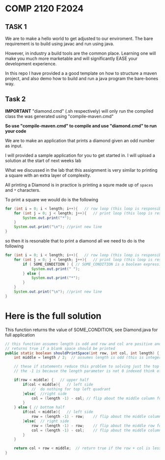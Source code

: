 # COMP 2120 F2024

## TASK 1

We are to make a hello world to get adjusted to our enviroment. The bare requirement is to build using javac and run using java.

However, in industry a build tools are the common place. Learning one will make you much more marketable and will significantly EASE your development experience.

In this repo I have provided a a good template on how to structure a maven project, and also demo how to build and run a java program the bare-bones way.


## Task 2

**IMPORTANT**
"diamond.cmd" (.sh respectively) will only run the compiled class the was generated using "compile-maven.cmd"

**So use "compile-maven.cmd" to compile and use "diamond.cmd" to run your code**

We are to make an application that prints a diamond given an odd number as input.

I will provided a sample application for you to get started in. I will upload a solution at the start of next weeks lab

What we discussed in the lab that this assignment is very similar to printing a square with an extra layer of complexity.

All printing a Diamond is in practice is printing a squre made up of `spaces` and `*` characters.

To print a square we would do is the following

```java
for (int i = 0; i < length; i++){	// row loop (this loop is responsible for printing a row each iteration)
	for (int j = 0; j < length; j++){	// print loop (this loop is responsible for printing a character each iteration)
		System.out.print("*");
	}
	System.out.print("\n");	//print new line
}
```

so then it is resonable that to print a diamond all we need to do is the following

```java
for (int i = 0; i < length; i++){	// row loop (this loop is responsible for printing a row each iteration)
	for (int j = 0; j < length; j++){	// print loop (this loop is responsible for printing a character each iteration)
		if ( SOME_CONDITION ) {	// SOME_CONDITION is a boolean expression that you need to figure out
			System.out.print(" ");
		} else {
			System.out.print("*");
		}
	}
	System.out.print("\n");	//print new line
}
```

# Here is the full solution

This function returns the value of SOME_CONDITION, see Diamond.java for full application

```java
// this function assumes length is odd and row and col are positive and less than length
// returns true if a blank space should be printed
public static boolean shouldPrintSpace(int row, int col, int length) {
	int middle = length / 2;  // assumes length is odd (this is integer division)

	// these if statements reduce this problem to solving just the top left quadrant
	// the -1 is because the length parameter is not 0 indexed think of it like a unit conversion

	if(row < middle) {   // upper half
		if(col < middle){   // left side
			//  do nothing for top left quadrant
		}else{	//right side
			col = (length -1) - col; // flip about the middle column for top right quadrant
		}   
	} else { // bottom half
		if(col < middle){   // left side
			row = (length -1) - row; 	// flip about the middle column for bottom left quadrant
		}else{	// right side
			row = (length -1) - row;	// flip about the middle row for bottom right quadrant
			col = (length -1) - col;  	// flip about the middle column for bottom right quadrant
		}   
	}

	return col + row < middle;  // return true if the row + col is less than middle
}
```
